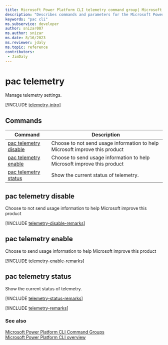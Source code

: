 ```yaml
---
title: Microsoft Power Platform CLI telemetry command group| Microsoft Docs
description: "Describes commands and parameters for the Microsoft Power Platform CLI telemetry command group."
keywords: "pac cli"
ms.subservice: developer
author: snizar007
ms.author: snizar
ms.date: 8/16/2023
ms.reviewer: jdaly
ms.topic: reference
contributors: 
 - JimDaly
---
```

<!-- 
Do not edit this file. 
This file is generated by a program and any changes will be overwritten when this topic is re-generated.
Use the include files to add additional content to this topic.
-->
# pac telemetry

Manage telemetry settings.

[!INCLUDE [telemetry-intro](includes/telemetry-intro.md)]

## Commands

|Command|Description|
|---------|---------|
|[pac telemetry disable](#pac-telemetry-disable)|Choose to not send usage information to help Microsoft improve this product|
|[pac telemetry enable](#pac-telemetry-enable)|Choose to send usage information to help Microsoft improve this product|
|[pac telemetry status](#pac-telemetry-status)|Show the current status of telemetry.|


## pac telemetry disable

Choose to not send usage information to help Microsoft improve this product

[!INCLUDE [telemetry-disable-remarks](includes/telemetry-disable-remarks.md)]

## pac telemetry enable

Choose to send usage information to help Microsoft improve this product

[!INCLUDE [telemetry-enable-remarks](includes/telemetry-enable-remarks.md)]

## pac telemetry status

Show the current status of telemetry.

[!INCLUDE [telemetry-status-remarks](includes/telemetry-status-remarks.md)]

[!INCLUDE [telemetry-remarks](includes/telemetry-remarks.md)]

### See also

[Microsoft Power Platform CLI Command Groups](index.md)<br />
[Microsoft Power Platform CLI overview](../introduction.md)